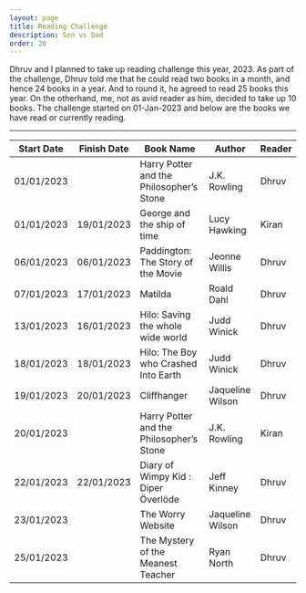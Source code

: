 ```yaml
---
layout: page
title: Reading Challenge
description: Son vs Dad
order: 20
---
```


Dhruv and I planned to take up reading challenge this year, 2023. As part of the challenge, Dhruv told me that he could read two books in a month, and hence 24 books in a year. And to round it, he agreed to read 25 books this year. On the otherhand, me, not as avid reader as him, decided to take up 10 books. The challenge started on 01-Jan-2023 and below are the books we have read or currently reading.

<hr/>

Start Date | Finish Date | Book Name | Author | Reader |
--- | --- | --- | --- |--- |
01/01/2023 |  | Harry Potter and the Philosopher’s Stone | J.K. Rowling | Dhruv |
01/01/2023 | 19/01/2023 |George and the ship of time | Lucy Hawking | Kiran |
06/01/2023 | 06/01/2023 | Paddington: The Story of the Movie | Jeonne Willis | Dhruv |
07/01/2023 | 17/01/2023 | Matilda | Roald Dahl | Dhruv |
13/01/2023 | 16/01/2023 | Hilo: Saving the whole wide world	| Judd Winick | Dhruv |
18/01/2023 | 18/01/2023 | Hilo: The Boy who Crashed Into Earth | Judd Winick | Dhruv |
19/01/2023 | 20/01/2023 | Cliffhanger | Jaqueline Wilson | Dhruv |
20/01/2023 |  | Harry Potter and the Philosopher’s Stone | J.K. Rowling | Kiran |
22/01/2023 | 22/01/2023 | Diary of Wimpy Kid : Diper Överlöde | Jeff Kinney | Dhruv |
23/01/2023 |  | The Worry Website | Jaqueline Wilson | Dhruv |
25/01/2023 |  | The Mystery of the Meanest Teacher | Ryan North | Dhruv |